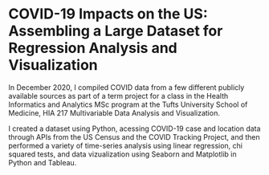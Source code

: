 # COVID-19 Impacts on the US: Assembling a Large Dataset for Regression Analysis and Visualization

In December 2020, I compiled COVID data from a few different publicly available sources as part of a term project for a class in the Health Informatics and Analytics MSc program at the Tufts University School of Medicine, HIA 217 Multivariable Data Analysis and Visualization.

I created a dataset using Python, acessing COVID-19 case and location data through APIs from the US Census and the COVID Tracking Project, and then performed a variety of time-series analysis using linear regression, chi squared tests, and data vizualization using Seaborn and Matplotlib in Python and Tableau. 
